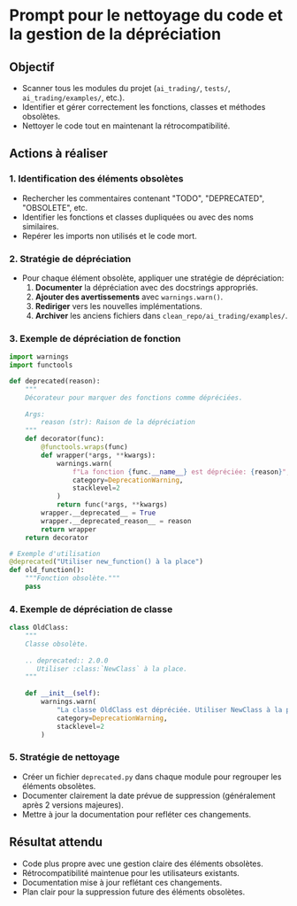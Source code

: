 # Prompt pour le nettoyage du code et la gestion de la dépréciation

## Objectif
- Scanner tous les modules du projet (`ai_trading/`, `tests/`, `ai_trading/examples/`, etc.).
- Identifier et gérer correctement les fonctions, classes et méthodes obsolètes.
- Nettoyer le code tout en maintenant la rétrocompatibilité.

## Actions à réaliser

### 1. Identification des éléments obsolètes
- Rechercher les commentaires contenant "TODO", "DEPRECATED", "OBSOLETE", etc.
- Identifier les fonctions et classes dupliquées ou avec des noms similaires.
- Repérer les imports non utilisés et le code mort.

### 2. Stratégie de dépréciation
- Pour chaque élément obsolète, appliquer une stratégie de dépréciation:
  1. **Documenter** la dépréciation avec des docstrings appropriés.
  2. **Ajouter des avertissements** avec `warnings.warn()`.
  3. **Rediriger** vers les nouvelles implémentations.
  4. **Archiver** les anciens fichiers dans `clean_repo/ai_trading/examples/`.

### 3. Exemple de dépréciation de fonction
```python
import warnings
import functools

def deprecated(reason):
    """
    Décorateur pour marquer des fonctions comme dépréciées.
    
    Args:
        reason (str): Raison de la dépréciation
    """
    def decorator(func):
        @functools.wraps(func)
        def wrapper(*args, **kwargs):
            warnings.warn(
                f"La fonction {func.__name__} est dépréciée: {reason}",
                category=DeprecationWarning,
                stacklevel=2
            )
            return func(*args, **kwargs)
        wrapper.__deprecated__ = True
        wrapper.__deprecated_reason__ = reason
        return wrapper
    return decorator

# Exemple d'utilisation
@deprecated("Utiliser new_function() à la place")
def old_function():
    """Fonction obsolète."""
    pass
```

### 4. Exemple de dépréciation de classe
```python
class OldClass:
    """
    Classe obsolète.
    
    .. deprecated:: 2.0.0
       Utiliser :class:`NewClass` à la place.
    """
    
    def __init__(self):
        warnings.warn(
            "La classe OldClass est dépréciée. Utiliser NewClass à la place.",
            category=DeprecationWarning,
            stacklevel=2
        )
```

### 5. Stratégie de nettoyage
- Créer un fichier `deprecated.py` dans chaque module pour regrouper les éléments obsolètes.
- Documenter clairement la date prévue de suppression (généralement après 2 versions majeures).
- Mettre à jour la documentation pour refléter ces changements.

## Résultat attendu
- Code plus propre avec une gestion claire des éléments obsolètes.
- Rétrocompatibilité maintenue pour les utilisateurs existants.
- Documentation mise à jour reflétant ces changements.
- Plan clair pour la suppression future des éléments obsolètes.
